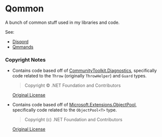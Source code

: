 # Qommon
A bunch of common stuff used in my libraries and code.

See:
- [Disqord](https://github.com/Quahu/Disqord)
- [Qmmands](https://github.com/Quahu/Qmmands)

### Copyright Notes
- Contains code based off of [CommunityToolkit.Diagnostics](https://github.com/CommunityToolkit/dotnet/tree/main/CommunityToolkit.Diagnostics), specifically code related to the `Throw` (originally `ThrowHelper`) and `Guard` types.

  > Copyright © .NET Foundation and Contributors

  [Original License](https://github.com/CommunityToolkit/dotnet/blob/main/License.md)
- Contains code based off of [Microsoft.Extensions.ObjectPool](https://github.com/dotnet/aspnetcore/tree/main/src/ObjectPool), specifically code related to the `ObjectPool<T>` type.
  
  > Copyright (c) .NET Foundation and Contributors

  [Original License](https://github.com/dotnet/aspnetcore/blob/main/LICENSE.txt)
